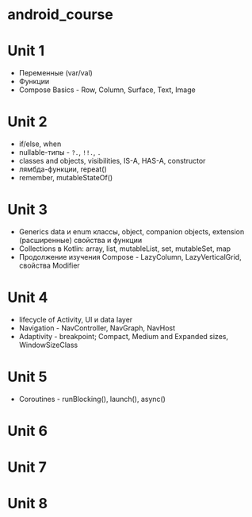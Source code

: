 # android_course

# Unit 1
- Переменные (var/val)
- Функции
- Compose Basics - Row, Column, Surface, Text, Image
# Unit 2
- if/else, when
- nullable-типы - `?.`, `!!.`, `.`
- classes and objects, visibilities, IS-A, HAS-A, constructor
- лямбда-функции, repeat()
- remember, mutableStateOf()

# Unit 3
- Generics data и enum классы, object, companion objects, extension (расширенные) свойства и функции
- Collections в Kotlin: array, list, mutableList, set, mutableSet, map
- Продолжение изучения Compose - LazyColumn, LazyVerticalGrid, свойства Modifier
# Unit 4
- lifecycle of Activity, UI и data layer
- Navigation - NavController, NavGraph, NavHost
- Adaptivity - breakpoint; Compact, Medium and Expanded sizes, WindowSizeClass
# Unit 5
- Coroutines - runBlocking(), launch(), async()
# Unit 6

# Unit 7

# Unit 8
